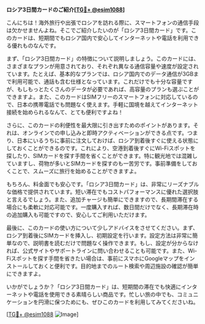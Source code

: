 **ロシア3日間カードのご紹介[[TG💪+ @esim1088](https://t.me/s/esim1088)]**

こんにちは！海外旅行や出張でロシアを訪れる際に、スマートフォンの通信手段は欠かせませんよね。そこでご紹介したいのが「ロシア3日間カード」です。このカードは、短期間でもロシア国内で安心してインターネットや電話を利用できる優れものなんです。

まず、「ロシア3日間カード」の特徴について説明しましょう。このカードには、さまざまなプランが用意されており、それぞれ異なる通信容量や速度が設定されています。たとえば、基本的なプランでは、ロシア国内でのデータ通信が3GBまで利用可能で、通話も含む仕様となっています。これだけでも十分な容量ですが、もしもっとたくさんのデータが必要であれば、高容量のプランも選ぶことができますよ。また、このカードはSIMフリーのスマートフォンに対応しているので、日本の携帯電話でも問題なく使えます。手軽に国境を越えてインターネット接続を始められるなんて、とても便利ですよね！

さらに、このカードの利便性を最大限に引き出すためのポイントがあります。それは、オンラインでの申し込みと即時アクティベーションができる点です。つまり、日本にいるうちに事前に注文しておけば、ロシア到着後すぐに使える状態にしておくことができるのです。これにより、空港到着後すぐにWi-Fiスポットを探したり、SIMカードを探す手間を省くことができます。特に観光地では混雑していますし、荷物が多いとSIMカードを探すのも一苦労です。事前準備をしておくことで、スムーズに旅行を始めることができますよ。

もちろん、料金面でも安心です。「ロシア3日間カード」は、非常にリーズナブルな価格で提供されています。短い滞在でもコストパフォーマンスに優れた選択肢と言えるでしょう。また、追加チャージも簡単にできますので、長期間滞在する場合にも柔軟に対応可能です。一度購入すれば、数日間だけでなく、長期滞在時の追加購入も可能ですので、安心してご利用いただけます。

最後に、このカードの使い方について少しアドバイスをさせてください。まず、ロシア到着後にSIMカードを挿入し、初期設定を行います。設定方法は非常に簡単なので、説明書を読むだけで問題なく操作できます。もし、設定が分からなければ、公式サイトやサポートラインに問い合わせることも可能です。また、Wi-Fiスポットを探す手間を省きたい場合は、事前にスマホにGoogleマップをインストールしておくと便利です。目的地までのルート検索や周辺施設の確認が簡単にできますよ。

いかがでしょうか？「ロシア3日間カード」は、短期間の滞在でも快適にインターネットや電話を使用できる素晴らしい商品です。忙しい旅の中でも、コミュニケーションを円滑に保つためにも、ぜひこのカードを利用してみてくださいね。

[[TG💪+ @esim1088](https://t.me/s/esim1088) ![Image](https://i.postimg.cc/Y0z9fWf4/image.png)]